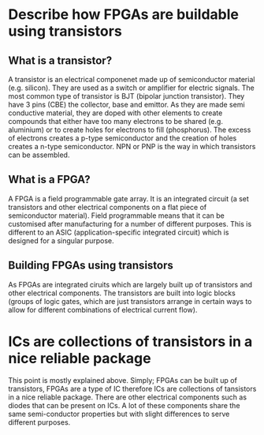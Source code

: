 # Describe how FPGAs are buildable using transistors
## What is a transistor?
A transistor is an electrical componenet made up of semiconductor material (e.g. silicon). They are used as a switch or amplifier for electric signals. The most common type of transistor is BJT (bipolar junction transistor). They have 3 pins (CBE) the collector, base and emittor. As they are made semi conductive material, they are doped with other elements to create compounds that either have too many electrons to be shared (e.g. aluminium) or to create holes for electrons to fill (phosphorus). The excess of electrons creates a p-type semiconductor and the creation of holes creates a n-type semiconductor. NPN or PNP is the way in which transistors can be assembled.

## What is a FPGA?
A FPGA is a field programmable gate array. It is an integrated circuit (a set transistors and other electrical components on a flat piece of semiconductor material). Field programmable means that it can be customised after manufacturing for a number of different purposes. This is different to an ASIC (application-specific integrated circuit) which is designed for a singular purpose.

## Building FPGAs using transistors
As FPGAs are integrated ciruits which are largely built up of transistors and other electrical components. The transistors are built into logic blocks (groups of logic gates, which are just transistors arrange in certain ways to allow for different combinations of electrical current flow). 

# ICs are collections of transistors in a nice reliable package
This point is mostly explained above. Simply; FPGAs can be built up of transistors, FPGAs are a type of IC therefore ICs are collections of tansistors in a nice reliable package. There are other electrical components such as diodes that can be present on ICs. A lot of these components share the same semi-conductor properties but with slight differences to serve different purposes. 


